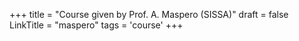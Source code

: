 +++
title = "Course given by Prof. A. Maspero (SISSA)"
draft = false
LinkTitle = "maspero"
tags = 'course'
+++